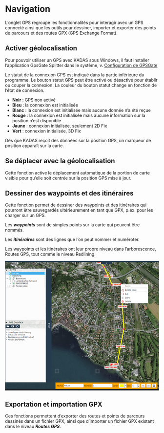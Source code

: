 # Navigation

L’onglet GPS regroupe les fonctionnalités pour interagir avec un GPS connecté ainsi que les outils pour dessiner, importer et exporter des points de parcours et des routes GPX (GPS Exchange Format).


## <a name="sec0"></a>Activer géolocalisation

Pour pouvoir utiliser un GPS avec KADAS sous Windows, il faut installer l’application GpsGate Splitter dans le système, v. [Configuration de GPSGate](gpsgate/gpsgate.md)

Le statut de la connexion GPS est indiqué dans la partie inférieure du programme. Le bouton statut GPS peut être activé ou désactivé pour établir ou couper la connexion. La couleur du bouton statut change en fonction de l’état de connexion.

+ **Noir** : GPS non activé
+ **Bleu** : la connexion est initialisée
+ **Blanc** : la connexion est initialisée mais aucune donnée n’a été reçue
+ **Rouge** : la connexion est initialisée mais aucune information sur la position n’est disponible
+ **Jaune** : connexion initialisée, seulement 2D Fix
+ **Vert** : connexion initialisée, 3D Fix

Dès que KADAS reçoit des données sur la position GPS, un marqueur de position apparaît sur la carte.


## <a name="sec1"></a>Se déplacer avec la géolocalisation

Cette fonction active le déplacement automatique de la portion de carte visible pour qu’elle soit centrée sur la position GPS mise à jour.


## <a name="sec2"></a>Dessiner des waypoints et des itinéraires

Cette fonction permet de dessiner des waypoints et des itinéraires qui pourront être sauvegardés ultérieurement en tant que GPX, p.ex. pour les charger sur un GPS.

Les **_waypoints_** sont de simples points sur la carte qui peuvent être nommés.

Les **_itinéraires_** sont des lignes que l’on peut nommer et numéroter.

Les waypoints et les itinéraires ont leur propre niveau dans l’arborescence, Routes GPS, tout comme le niveau Redlining.

<img src="/media/image9.png" />

## <a name="sec3"></a>Exportation et importation GPX

Ces fonctions permettent d’exporter des routes et points de parcours dessinés dans un fichier GPX, ainsi que d’importer un fichier GPX existant dans le niveau **_Routes GPS_**.


